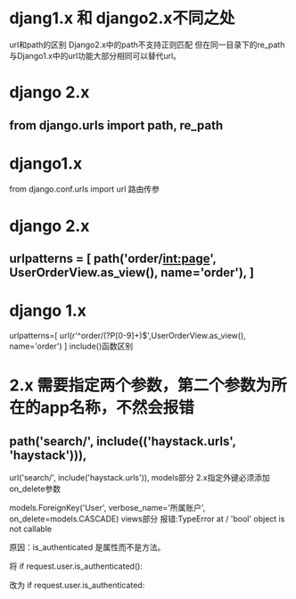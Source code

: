 # djang1.x 和 django2.x不同之处
url和path的区别
Django2.x中的path不支持正则匹配 但在同一目录下的re_path与Django1.x中的url功能大部分相同可以替代url。
# django 2.x
from django.urls import path, re_path
--------------------------------------------------------------
# django1.x
from django.conf.urls import url
路由传参
# django 2.x
urlpatterns = [
    path('order/<int:page>', UserOrderView.as_view(), name='order'),
]
------------------------------------------------------------------
# django 1.x
urlpatterns=[
    url(r'^order/(?P<page>[0-9]+)$',UserOrderView.as_view(), name='order')
]
include()函数区别
# 2.x 需要指定两个参数，第二个参数为所在的app名称，不然会报错
path('search/', include(('haystack.urls', 'haystack'))),
---------------------------------------------------------
url('search/', include('haystack.urls')),
models部分
2.x指定外键必须添加on_delete参数

models.ForeignKey('User', verbose_name='所属账户', on_delete=models.CASCADE)
views部分
报错:TypeError at / 'bool' object is not callable

原因：is_authenticated 是属性而不是方法。

将 if request.user.is_authenticated():

改为 if request.user.is_authenticated:
